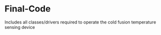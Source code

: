 # Final-Code
Includes all classes/drivers required to operate the cold fusion temperature sensing device
